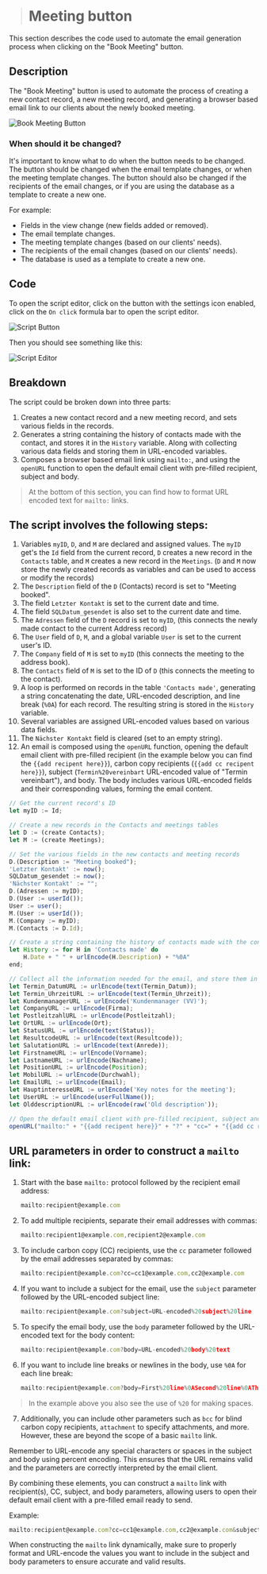 > # Meeting button

This section describes the code used to automate the email generation process when clicking on the "Book Meeting" button.

## Description

The "Book Meeting" button is used to automate the process of creating a new contact record, a new meeting record, and generating a browser based email link to our clients about the newly booked meeting.

![Book Meeting Button](../../../images/ninox_code_docs/meetings_1.png)

### When should it be changed?

It's important to know what to do when the button needs to be changed. The button should be changed when the email template changes, or when the meeting template changes. The button should also be changed if the recipients of the email changes, or if you are using the database as a template to create a new one.

For example:

- Fields in the view change (new fields added or removed).
- The email template changes.
- The meeting template changes (based on our clients' needs).
- The recipients of the email changes (based on our clients' needs).
- The database is used as a template to create a new one.

## Code

To open the script editor, click on the button with the settings icon enabled, click on the `On click` formula bar to open the script editor.

![Script Button](../../../images/ninox_code_docs/meetings_2.png)

Then you should see something like this:

![Script Editor](../../../images/ninox_code_docs/meetings_3.png)

## Breakdown

The script could be broken down into three parts:

1. Creates a new contact record and a new meeting record, and sets various fields in the records.
2. Generates a string containing the history of contacts made with the contact, and stores it in the `History` variable. Along with collecting various data fields and storing them in URL-encoded variables.
3. Composes a browser based email link using `mailto:`, and using the `openURL` function to open the default email client with pre-filled recipient, subject and body.

> At the bottom of this section, you can find how to format URL encoded text for `mailto:` links.

## The script involves the following steps:

1. Variables `myID`, `D`, and `M` are declared and assigned values. The `myID` get's the `Id` field from the current record, `D` creates a new record in the `Contacts` table, and `M` creates a new record in the `Meetings`. (`D` and `M` now store the newly created records as variables and can be used to access or modify the records)
2. The `Description` field of the `D` (Contacts) record is set to "Meeting booked".
3. The field `Letzter Kontakt` is set to the current date and time.
4. The field `SQLDatum_gesendet` is also set to the current date and time.
5. The `Adressen` field of the `D` record is set to `myID`, (this connects the newly made contact to the current Address record)
6. The `User` field of `D`, `M`, and a global variable `User` is set to the current user's ID.
7. The `Company` field of `M` is set to `myID` (this connects the meeting to the address book).
8. The `Contacts` field of `M` is set to the ID of `D` (this connects the meeting to the contact).
9. A loop is performed on records in the table `'Contacts made'`, generating a string concatenating the date, URL-encoded description, and line break (`%0A`) for each record. The resulting string is stored in the `History` variable.
10. Several variables are assigned URL-encoded values based on various data fields.
11. The `Nächster Kontakt` field is cleared (set to an empty string).
12. An email is composed using the `openURL` function, opening the default email client with pre-filled recipient (in the example below you can find the `{{add recipent here}}`), carbon copy recipients (`{{add cc recipent here}}`), subject (`Termin%20vereinbart` URL-encoded value of "Termin vereinbart"), and body. The body includes various URL-encoded fields and their corresponding values, forming the email content.

```javascript
// Get the current record's ID
let myID := Id;

// Create a new records in the Contacts and meetings tables
let D := (create Contacts);
let M := (create Meetings);

// Set the various fields in the new contacts and meeting records
D.(Description := "Meeting booked");
'Letzter Kontakt' := now();
SQLDatum_gesendet := now();
'Nächster Kontakt' := "";
D.(Adressen := myID);
D.(User := userId());
User := user();
M.(User := userId());
M.(Company := myID);
M.(Contacts := D.Id);

// Create a string containing the history of contacts made with the contact 
let History := for H in 'Contacts made' do
    H.Date + " " + urlEncode(H.Description) + "%0A"
end;

// Collect all the information needed for the email, and store them in URL-encoded variables
let Termin_DatumURL := urlEncode(text(Termin_Datum));
let Termin_UhrzeitURL := urlEncode(text(Termin_Uhrzeit));
let KundenmanagerURL := urlEncode('Kundenmanager (VV)');
let CompanyURL := urlEncode(Firma);
let PostleitzahlURL := urlEncode(Postleitzahl);
let OrtURL := urlEncode(Ort);
let StatusURL := urlEncode(text(Status));
let ResultcodeURL := urlEncode(text(Resultcode));
let SalutationURL := urlEncode(text(Anrede));
let FirstnameURL := urlEncode(Vorname);
let LastnameURL := urlEncode(Nachname);
let PositionURL := urlEncode(Position);
let MobilURL := urlEncode(Durchwahl);
let EmailURL := urlEncode(Email);
let HauptinteresseURL := urlEncode('Key notes for the meeting');
let UserURL := urlEncode(userFullName());
let OlddescriptionURL := urlEncode(raw('Old description'));

// Open the default email client with pre-filled recipient, subject and body
openURL("mailto:" + "{{add recipent here}}" + "?" + "cc=" + "{{add cc recipent here}};{{add cc recipent here}};{{add cc recipent here}}" + "&subject=" + "Termin%20vereinbart" + "&" + "body=" + "Termin%20Datum:%20" + Termin_DatumURL + " um:%20" + Termin_UhrzeitURL + " %0A" + "Key Account Manager:%20" + "Jonas Witt" + "%0A%0AFirma:%20" + CompanyURL + "%0AStadt:%20" + PostleitzahlURL + "%20" + OrtURL + "%0A%0AStatus:%20" + StatusURL + " Resultcode:%20" + ResultcodeURL + "%0A%0AAnsprechpartner:%20" + SalutationURL + "%20" + FirstnameURL + "%20" + LastnameURL + "%0APosition:%20" + PositionURL + "%0ADurchwahl:%20" + MobilURL + "%0AEmail:%20" + EmailURL + "%0A%0AKey%20notes:%20" + HauptinteresseURL + "%0ACaller:%20" + UserURL + "%0AKontakthistorie: %0A" + OlddescriptionURL + History)
```

## URL parameters in order to construct a `mailto` link:

1. Start with the base `mailto:` protocol followed by the recipient email address:

   ```javascript
   mailto:recipient@example.com
   ```

2. To add multiple recipients, separate their email addresses with commas:

   ```javascript
   mailto:recipient1@example.com,recipient2@example.com
   ```

3. To include carbon copy (CC) recipients, use the `cc` parameter followed by the email addresses separated by commas:

   ```javascript
   mailto:recipient@example.com?cc=cc1@example.com,cc2@example.com
   ```

4. If you want to include a subject for the email, use the `subject` parameter followed by the URL-encoded subject line:

   ```javascript
   mailto:recipient@example.com?subject=URL-encoded%20subject%20line
   ```

5. To specify the email body, use the `body` parameter followed by the URL-encoded text for the body content:

   ```javascript
   mailto:recipient@example.com?body=URL-encoded%20body%20text
   ```

6. If you want to include line breaks or newlines in the body, use `%0A` for each line break:

   ```javascript
   mailto:recipient@example.com?body=First%20line%0ASecond%20line%0AThird%20line
   ```

> In the example above you also see the use of `%20` for making spaces.

7. Additionally, you can include other parameters such as `bcc` for blind carbon copy recipients, `attachment` to specify attachments, and more. However, these are beyond the scope of a basic `mailto` link.

Remember to URL-encode any special characters or spaces in the subject and body using percent encoding. This ensures that the URL remains valid and the parameters are correctly interpreted by the email client.

By combining these elements, you can construct a `mailto` link with recipient(s), CC, subject, and body parameters, allowing users to open their default email client with a pre-filled email ready to send.

Example:

```javascript
mailto:recipient@example.com?cc=cc1@example.com,cc2@example.com&subject=URL-encoded%20subject%20line&body=URL-encoded%20body%20text%0ASecond%20line
```

When constructing the `mailto` link dynamically, make sure to properly format and URL-encode the values you want to include in the subject and body parameters to ensure accurate and valid results.

